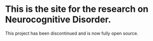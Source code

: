 # This is the site for the research on Neurocognitive Disorder.
This project has been discontinued and is now fully open source.
